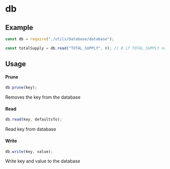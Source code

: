 # db

## Example

```js
const db = require("./utils/Database/database");

const totalSupply = db.read("TOTAL_SUPPLY", 0); // 0 if TOTAL_SUPPLY not set.
```

## Usage

#### Prune

```js
db.prune(key);
```

Removes the key from the database

#### Read

```js
db.read(key, defaultsTo);
```

Read key from database

#### Write

```js
db.write(key, value);
```

Write key and value to the database
